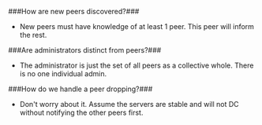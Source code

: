 ###How are new peers discovered?###
- New peers must have knowledge of at least 1 peer. This peer will inform the rest.

###Are administrators distinct from peers?###
- The administrator is just the set of all peers as a collective whole. There is no one individual admin.


###How do we handle a peer dropping?###
- Don't worry about it. Assume the servers are stable and will not DC without notifying the other peers first.
  
